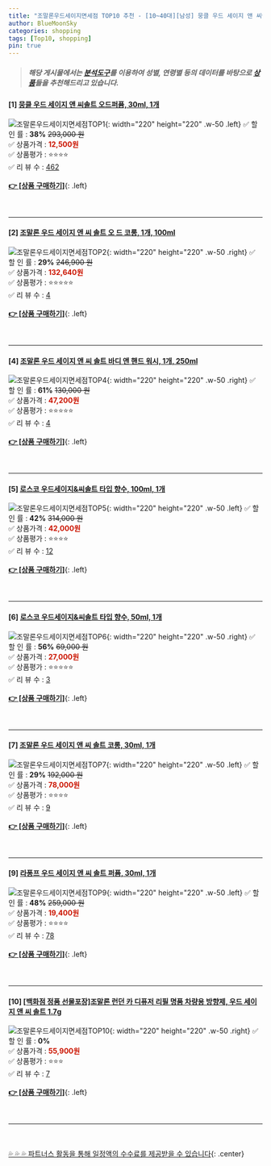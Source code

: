 ```yaml
---
title: "조말론우드세이지면세점 TOP10 추천 - [10~40대][남성] 뭉클 우드 세이지 앤 씨솔트 오드퍼퓸, 30ml, 1개"
author: BlueMoonSky
categories: shopping
tags: [Top10, shopping]
pin: true
---
```


> ##### 해당 게시물에서는 [**분석도구**](https://itemscout.io/)를 이용하여 **성별**, **연령별** 등의 데이터를 바탕으로 [**상품**](https://link.coupang.com/a/baae76)들을 추천해드리고 있습니다.

#### [1] [뭉클 우드 세이지 앤 씨솔트 오드퍼퓸, 30ml, 1개](https://link.coupang.com/re/AFFSDP?lptag=AF5964186&subid=bluemoonsky6999&pageKey=6746285540&traceid=V0-153&itemId=15763155732&vendorItemId=82627375074)
![조말론우드세이지면세점TOP1](https://thumbnail9.coupangcdn.com/thumbnails/remote/230x230ex/image/retail/images/5921172670001047-6b01a505-2487-44fb-abd8-62d1753637b4.jpg){: width="220" height="220" .w-50 .left}
✅ 할 인 률 : **38%** ~~<del class="base-price"> 293,000  </del>원~~<br>
✅ 상품가격 : <span style="color:#cb1400"> **12,500원** </span><br>
✅ 상품평가 : ⭐⭐⭐⭐<br>
✅ 리 뷰 수 : [462](https://link.coupang.com/re/AFFSDP?lptag=AF5964186&subid=bluemoonsky6999&pageKey=6746285540&traceid=V0-153&itemId=15763155732&vendorItemId=82627375074)<br>
<br>
[**👉  [상품 구매하기]**](https://link.coupang.com/re/AFFSDP?lptag=AF5964186&subid=bluemoonsky6999&pageKey=6746285540&traceid=V0-153&itemId=15763155732&vendorItemId=82627375074){: .left}
<br>
<br>
<br>

***

#### [2] [조말론 우드 세이지 앤 씨 솔트 오 드 코롱, 1개, 100ml](https://link.coupang.com/re/AFFSDP?lptag=AF5964186&subid=bluemoonsky6999&pageKey=7581712296&traceid=V0-153&itemId=20015306074&vendorItemId=87112113351)
![조말론우드세이지면세점TOP2](https://thumbnail7.coupangcdn.com/thumbnails/remote/230x230ex/image/vendor_inventory/b0af/48d72508cd011b2c4fb458a7994eb11080b98c955097076244ebf91aef79.JPG){: width="220" height="220" .w-50 .right}
✅ 할 인 률 : **29%** ~~<del class="base-price"> 246,900  </del>원~~<br>
✅ 상품가격 : <span style="color:#cb1400"> **132,640원** </span><br>
✅ 상품평가 : ⭐⭐⭐⭐⭐<br>
✅ 리 뷰 수 : [4](https://link.coupang.com/re/AFFSDP?lptag=AF5964186&subid=bluemoonsky6999&pageKey=7581712296&traceid=V0-153&itemId=20015306074&vendorItemId=87112113351)<br>
<br>
[**👉  [상품 구매하기]**](https://link.coupang.com/re/AFFSDP?lptag=AF5964186&subid=bluemoonsky6999&pageKey=7581712296&traceid=V0-153&itemId=20015306074&vendorItemId=87112113351){: .left}
<br>
<br>
<br>

***

#### [4] [조말론 우드 세이지 앤 씨 솔트 바디 앤 핸드 워시, 1개, 250ml](https://link.coupang.com/re/AFFSDP?lptag=AF5964186&subid=bluemoonsky6999&pageKey=6516845453&traceid=V0-153&itemId=14419876411&vendorItemId=81663744096)
![조말론우드세이지면세점TOP4](https://thumbnail7.coupangcdn.com/thumbnails/remote/230x230ex/image/vendor_inventory/2ce5/71a166e4d0ab41d5603180056229c476829fe598fa08f8ab2ab5c7974b45.jpg){: width="220" height="220" .w-50 .right}
✅ 할 인 률 : **61%** ~~<del class="base-price"> 130,000  </del>원~~<br>
✅ 상품가격 : <span style="color:#cb1400"> **47,200원** </span><br>
✅ 상품평가 : ⭐⭐⭐⭐⭐<br>
✅ 리 뷰 수 : [4](https://link.coupang.com/re/AFFSDP?lptag=AF5964186&subid=bluemoonsky6999&pageKey=6516845453&traceid=V0-153&itemId=14419876411&vendorItemId=81663744096)<br>
<br>
[**👉  [상품 구매하기]**](https://link.coupang.com/re/AFFSDP?lptag=AF5964186&subid=bluemoonsky6999&pageKey=6516845453&traceid=V0-153&itemId=14419876411&vendorItemId=81663744096){: .left}
<br>
<br>
<br>

***

#### [5] [로스코 우드세이지&씨솔트 타입 향수, 100ml, 1개](https://link.coupang.com/re/AFFSDP?lptag=AF5964186&subid=bluemoonsky6999&pageKey=6078084879&traceid=V0-153&itemId=19864225322&vendorItemId=86965094646)
![조말론우드세이지면세점TOP5](https://thumbnail8.coupangcdn.com/thumbnails/remote/230x230ex/image/vendor_inventory/3856/bb1e00a792aae240c7c8bf9786018fb1b59c7927d00bef1264d1acce01dc.jpg){: width="220" height="220" .w-50 .left}
✅ 할 인 률 : **42%** ~~<del class="base-price"> 314,000  </del>원~~<br>
✅ 상품가격 : <span style="color:#cb1400"> **42,000원** </span><br>
✅ 상품평가 : ⭐⭐⭐⭐<br>
✅ 리 뷰 수 : [12](https://link.coupang.com/re/AFFSDP?lptag=AF5964186&subid=bluemoonsky6999&pageKey=6078084879&traceid=V0-153&itemId=19864225322&vendorItemId=86965094646)<br>
<br>
[**👉  [상품 구매하기]**](https://link.coupang.com/re/AFFSDP?lptag=AF5964186&subid=bluemoonsky6999&pageKey=6078084879&traceid=V0-153&itemId=19864225322&vendorItemId=86965094646){: .left}
<br>
<br>
<br>

***

#### [6] [로스코 우드세이지&씨솔트 타입 향수, 50ml, 1개](https://link.coupang.com/re/AFFSDP?lptag=AF5964186&subid=bluemoonsky6999&pageKey=6078084879&traceid=V0-153&itemId=19864225319&vendorItemId=86965094640)
![조말론우드세이지면세점TOP6](https://thumbnail7.coupangcdn.com/thumbnails/remote/230x230ex/image/vendor_inventory/d5c0/644eee65dd6143e04f4a3e8c5e51df27f62f7b26deafe378bdf0e8778d55.jpg){: width="220" height="220" .w-50 .right}
✅ 할 인 률 : **56%** ~~<del class="base-price"> 69,000  </del>원~~<br>
✅ 상품가격 : <span style="color:#cb1400"> **27,000원** </span><br>
✅ 상품평가 : ⭐⭐⭐⭐⭐<br>
✅ 리 뷰 수 : [3](https://link.coupang.com/re/AFFSDP?lptag=AF5964186&subid=bluemoonsky6999&pageKey=6078084879&traceid=V0-153&itemId=19864225319&vendorItemId=86965094640)<br>
<br>
[**👉  [상품 구매하기]**](https://link.coupang.com/re/AFFSDP?lptag=AF5964186&subid=bluemoonsky6999&pageKey=6078084879&traceid=V0-153&itemId=19864225319&vendorItemId=86965094640){: .left}
<br>
<br>
<br>

***

#### [7] [조말론 우드 세이지 앤 씨 솔트 코롱, 30ml, 1개](https://link.coupang.com/re/AFFSDP?lptag=AF5964186&subid=bluemoonsky6999&pageKey=6516845430&traceid=V0-153&itemId=14419876280&vendorItemId=71485096311)
![조말론우드세이지면세점TOP7](https://thumbnail10.coupangcdn.com/thumbnails/remote/230x230ex/image/vendor_inventory/f721/2e75ab973caf592410677b5bdc39a83f66a1d0ff97e42d416e1190760700.jpg){: width="220" height="220" .w-50 .left}
✅ 할 인 률 : **29%** ~~<del class="base-price"> 192,000  </del>원~~<br>
✅ 상품가격 : <span style="color:#cb1400"> **78,000원** </span><br>
✅ 상품평가 : ⭐⭐⭐⭐<br>
✅ 리 뷰 수 : [9](https://link.coupang.com/re/AFFSDP?lptag=AF5964186&subid=bluemoonsky6999&pageKey=6516845430&traceid=V0-153&itemId=14419876280&vendorItemId=71485096311)<br>
<br>
[**👉  [상품 구매하기]**](https://link.coupang.com/re/AFFSDP?lptag=AF5964186&subid=bluemoonsky6999&pageKey=6516845430&traceid=V0-153&itemId=14419876280&vendorItemId=71485096311){: .left}
<br>
<br>
<br>

***

#### [9] [라퐁프 우드 세이지 앤 씨 솔트 퍼퓸, 30ml, 1개](https://link.coupang.com/re/AFFSDP?lptag=AF5964186&subid=bluemoonsky6999&pageKey=6111446144&traceid=V0-153&itemId=11520866877&vendorItemId=78795982585)
![조말론우드세이지면세점TOP9](https://thumbnail8.coupangcdn.com/thumbnails/remote/230x230ex/image/retail/images/3407939325438132-f5a4d03a-623e-4313-82ad-3bb82f8afd5d.jpg){: width="220" height="220" .w-50 .left}
✅ 할 인 률 : **48%** ~~<del class="base-price"> 259,000  </del>원~~<br>
✅ 상품가격 : <span style="color:#cb1400"> **19,400원** </span><br>
✅ 상품평가 : ⭐⭐⭐⭐<br>
✅ 리 뷰 수 : [78](https://link.coupang.com/re/AFFSDP?lptag=AF5964186&subid=bluemoonsky6999&pageKey=6111446144&traceid=V0-153&itemId=11520866877&vendorItemId=78795982585)<br>
<br>
[**👉  [상품 구매하기]**](https://link.coupang.com/re/AFFSDP?lptag=AF5964186&subid=bluemoonsky6999&pageKey=6111446144&traceid=V0-153&itemId=11520866877&vendorItemId=78795982585){: .left}
<br>
<br>
<br>

***

#### [10] [[백화점 정품 선물포장]조말론 런던 카 디퓨저 리필 명품 차량용 방향제, 우드 세이지 앤 씨 솔트 1.7g](https://link.coupang.com/re/AFFSDP?lptag=AF5964186&subid=bluemoonsky6999&pageKey=7621586676&traceid=V0-153&itemId=20207925193&vendorItemId=87298122712)
![조말론우드세이지면세점TOP10](https://thumbnail9.coupangcdn.com/thumbnails/remote/230x230ex/image/vendor_inventory/1cdc/7335eeb81ca6730246e2af7b7b26be7a091d63274b901238b8bfa8780d11.png){: width="220" height="220" .w-50 .right}
✅ 할 인 률 : **0%** <br>
✅ 상품가격 : <span style="color:#cb1400"> **55,900원** </span><br>
✅ 상품평가 : ⭐⭐⭐<br>
✅ 리 뷰 수 : [7](https://link.coupang.com/re/AFFSDP?lptag=AF5964186&subid=bluemoonsky6999&pageKey=7621586676&traceid=V0-153&itemId=20207925193&vendorItemId=87298122712)<br>
<br>
[**👉  [상품 구매하기]**](https://link.coupang.com/re/AFFSDP?lptag=AF5964186&subid=bluemoonsky6999&pageKey=7621586676&traceid=V0-153&itemId=20207925193&vendorItemId=87298122712){: .left}
<br>
<br>
<br>

***
<br><br>[💦 💦 💦 파트너스 활동을 통해 일정액의 수수료를 제공받을 수 있습니다](https://link.coupang.com/a/baae76){: .center}